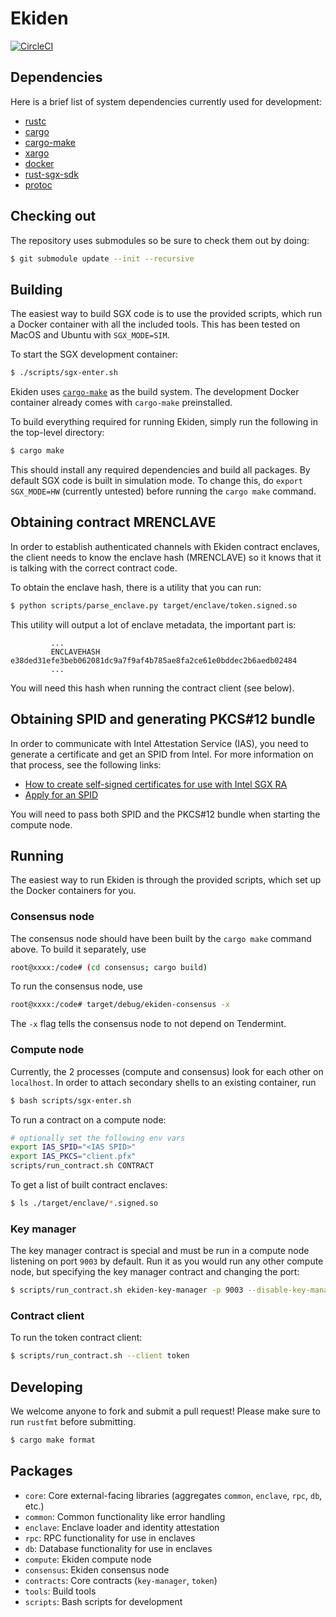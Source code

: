 # Ekiden

[![CircleCI](https://circleci.com/gh/sunblaze-ucb/ekiden.svg?style=svg&circle-token=1e61090ac6971ca5db0514e4593d5fdeff83f6a9)](https://circleci.com/gh/sunblaze-ucb/ekiden)

## Dependencies

Here is a brief list of system dependencies currently used for development:
- [rustc](https://www.rust-lang.org/en-US/)
- [cargo](http://doc.crates.io/)
- [cargo-make](https://crates.io/crates/cargo-make)
- [xargo](https://github.com/japaric/xargo)
- [docker](https://www.docker.com/)
- [rust-sgx-sdk](https://github.com/ekiden/rust-sgx-sdk)
- [protoc](https://github.com/google/protobuf/releases)

## Checking out

The repository uses submodules so be sure to check them out by doing:
```bash
$ git submodule update --init --recursive
```

## Building

The easiest way to build SGX code is to use the provided scripts, which run a Docker
container with all the included tools. This has been tested on MacOS and Ubuntu with `SGX_MODE=SIM`.

To start the SGX development container:
```bash
$ ./scripts/sgx-enter.sh
```

Ekiden uses [`cargo-make`](https://crates.io/crates/cargo-make) as the build system. The
development Docker container already comes with `cargo-make` preinstalled.

To build everything required for running Ekiden, simply run the following in the top-level
directory:
```bash
$ cargo make
```

This should install any required dependencies and build all packages. By default SGX code is
built in simulation mode. To change this, do `export SGX_MODE=HW` (currently untested) before
running the `cargo make` command.

## Obtaining contract MRENCLAVE

In order to establish authenticated channels with Ekiden contract enclaves, the client needs
to know the enclave hash (MRENCLAVE) so it knows that it is talking with the correct contract
code.

To obtain the enclave hash, there is a utility that you can run:
```bash
$ python scripts/parse_enclave.py target/enclave/token.signed.so
```

This utility will output a lot of enclave metadata, the important part is:
```
         ...
         ENCLAVEHASH    e38ded31efe3beb062081dc9a7f9af4b785ae8fa2ce61e0bddec2b6aedb02484
         ...
```

You will need this hash when running the contract client (see below).

## Obtaining SPID and generating PKCS#12 bundle

In order to communicate with Intel Attestation Service (IAS), you need to generate a certificate
and get an SPID from Intel. For more information on that process, see the following links:
* [How to create self-signed certificates for use with Intel SGX RA](https://software.intel.com/en-us/articles/how-to-create-self-signed-certificates-for-use-with-intel-sgx-remote-attestation-using)
* [Apply for an SPID](https://software.intel.com/formfill/sgx-onboarding)

You will need to pass both SPID and the PKCS#12 bundle when starting the compute node.

## Running

The easiest way to run Ekiden is through the provided scripts,
which set up the Docker containers for you.

### Consensus node

The consensus node should have been built by the `cargo make` command above.  To build it
separately, use
```bash
root@xxxx:/code# (cd consensus; cargo build)
```

To run the consensus node, use
```bash
root@xxxx:/code# target/debug/ekiden-consensus -x
```

The `-x` flag tells the consensus node to not depend on Tendermint.

### Compute node

Currently, the 2 processes (compute and consensus) look for each other on `localhost`.
In order to attach secondary shells to an existing container, run
```bash
$ bash scripts/sgx-enter.sh
```

To run a contract on a compute node:
```bash
# optionally set the following env vars
export IAS_SPID="<IAS SPID>"
export IAS_PKCS="client.pfx"
scripts/run_contract.sh CONTRACT
```

To get a list of built contract enclaves:
```bash
$ ls ./target/enclave/*.signed.so
```

### Key manager

The key manager contract is special and must be run in a compute node listening on port `9003`
by default. Run it as you would run any other compute node, but specifying the key manager
contract and changing the port:
```bash
$ scripts/run_contract.sh ekiden-key-manager -p 9003 --disable-key-manager --consensus-host disabled
```

### Contract client

To run the token contract client:
```bash
$ scripts/run_contract.sh --client token
```

## Developing

We welcome anyone to fork and submit a pull request! Please make sure to run `rustfmt` before submitting.

```bash
$ cargo make format
```

## Packages
- `core`: Core external-facing libraries (aggregates `common`, `enclave`, `rpc`, `db`, etc.)
- `common`: Common functionality like error handling
- `enclave`: Enclave loader and identity attestation
- `rpc`: RPC functionality for use in enclaves
- `db`: Database functionality for use in enclaves
- `compute`: Ekiden compute node
- `consensus`: Ekiden consensus node
- `contracts`: Core contracts (`key-manager`, `token`)
- `tools`: Build tools
- `scripts`: Bash scripts for development
